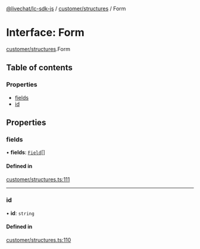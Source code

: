 [@livechat/lc-sdk-js](../README.md) / [customer/structures](../modules/customer_structures.md) / Form

# Interface: Form

[customer/structures](../modules/customer_structures.md).Form

## Table of contents

### Properties

- [fields](customer_structures.Form.md#fields)
- [id](customer_structures.Form.md#id)

## Properties

### fields

• **fields**: [`Field`](customer_structures.Field.md)[]

#### Defined in

[customer/structures.ts:111](https://github.com/livechat/lc-sdk-js/blob/951da85/src/customer/structures.ts#L111)

___

### id

• **id**: `string`

#### Defined in

[customer/structures.ts:110](https://github.com/livechat/lc-sdk-js/blob/951da85/src/customer/structures.ts#L110)
